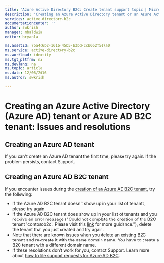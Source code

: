 ```yaml
---
title: 'Azure Active Directory B2C: Create tenant support topic | Microsoft Docs'
description: 'Creating an Azure Active Directory tenant or an Azure Active Directory B2C tenant: Issues and resolutions'
services: active-directory-b2c
documentationcenter: ''
author: swkrish
manager: mbaldwin
editor: bryanla

ms.assetid: 7ba4c6b2-161b-45b5-b3bd-ccb662f5d7a0
ms.service: active-directory-b2c
ms.workload: identity
ms.tgt_pltfrm: na
ms.devlang: na
ms.topic: article
ms.date: 12/06/2016
ms.author: swkrish

---
```

# Creating an Azure Active Directory (Azure AD) tenant or Azure AD B2C tenant: Issues and resolutions
## Creating an Azure AD tenant
If you can't create an Azure AD tenant the first time, please try again. If the problem persists, contact Support.

## Creating an Azure AD B2C tenant
If you encounter issues during the [creation of an Azure AD B2C tenant](active-directory-b2c-get-started.md), try the following:

* If the Azure AD B2C tenant doesn't show up in your list of tenants, please try again.
* If the Azure AD B2C tenant does show up in your list of tenants and you receive an error message ("Could not complete the creation of the B2C tenant 'contosob2c'. Please visit this [link](http://go.microsoft.com/fwlink/?LinkID=624192&clcid=0x409) for more guidance."), delete the tenant that you just created and try again.
* Note that there are known issues when you delete an existing B2C tenant and re-create it with the same domain name. You have to create a B2C tenant with a different domain name.
* If these resolutions don't work for you, contact Support. Learn more about [how to file support requests for Azure AD B2C](active-directory-b2c-support.md).

